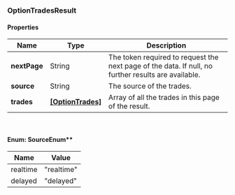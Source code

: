 
[//]: # (CLASS:OptionTradesResult)

[//]: # (KIND:object)

### OptionTradesResult

#### Properties

[//]: # (START_DEFINITION)

Name | Type | Description
------------ | ------------- | -------------
**nextPage** | String | The token required to request the next page of the data. If null, no further results are available. &nbsp;
**source** | String | The source of the trades. &nbsp;
**trades** | [**[OptionTrades]**](OptionTrades.md) | Array of all the trades in this page of the result. &nbsp;

[//]: # (END_DEFINITION)


[//]: # (CONTAINED_CLASS:OptionTrades)



<br/>

#### Enum: SourceEnum**

Name | Value
---- | -----
realtime | &quot;realtime&quot;
delayed | &quot;delayed&quot;



